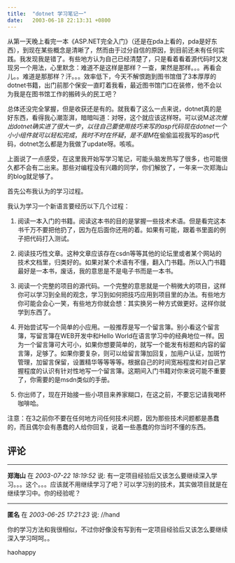 ```yaml
---
title:  "dotnet 学习笔记一"
date:   2003-06-18 22:13:31 +0800
---
```


从第一天晚上看完一本《ASP.NET完全入门》（还是在pda上看的，pda是好东西），到现在某些概念是清晰了，然而由于过分自信的原因，到目前还未有任何实践。我发现我是错了。有些地方认为自己已经清楚了，只是看着看着源代码时又发现另一个用法，心里默念：难道不是这样是那样？一查，果然是那样。。。再看会儿。。难道是那那样？汗。。。效率低下，今天不解恨跑到图书馆借了3本厚厚的dotnet书籍，出门前那个保安一直盯着我看，最近图书馆门口在装修，他不会以为我是在图书馆工作的搬砖头的民工吧？  

总体还没完全掌握，但是收获还是有的。就我看了这么一点来说，dotnet真的是好东西，看得我心潮澎湃，暗暗叫道：对呀，这个就应该这样呀。可以说M$这次推出dotnet确实进了很大一步，以往自己要使用技巧来写的asp代码现在dotnet一个小小组件就可以轻松完成，我时不时在怀疑，是不是M$在偷偷监视我写的asp代码，dotnet怎么都是为我做了update呀。咳咳。  

上面说了一点感受，在这里我开始写学习笔记，可能头脑发热写了很多，也可能很久都不会有二出来。那些对编程没有兴趣的同学，你们解放了，一年来一次郑海山的blog就足够了。  

首先公布我认为的学习过程。  

我认为学习一个新语言要经历以下几个过程：

  1. 阅读一本入门的书籍。阅读这本书的目的是掌握一些技术术语。但是看完这本书千万不要把他扔了，因为在后面你还用的着。如果有可能，跟着书里面的例子把代码打入测试。

  2. 阅读技巧性文章。这种文章应该存在csdn等等其他的论坛里或者某个网站的技术文档里，归类好的。如果对某个术语有不懂，翻入门书籍。所以入门书籍最好是一本书，废话，我的意思是不是电子书而是一本书。

  3. 阅读一个完整的项目的源代码。一个完整的意思就是一个稍微大的项目，这样你可以学习到全局的观念，学习到如何把技巧应用到项目里的办法。有些地方你可能会会心一笑，有些地方你就会想：其实换另一种方式做更好。这样你就学到东西了。

  4. 开始尝试写一个简单的小应用。一般推荐是写一个留言簿。别小看这个留言簿，写留言簿在WEB开发中和Hello World在语言学习中的经典地位一样。因为一个留言簿可大可小，如果你想要简单的，就写一个能发有标题和内容的留言簿，足够了。如果你要复杂，则可以给留言簿加回复，加用户认证，加斑竹管理，加留言保留，设置精华等等等等。根据自己的时间宽裕程度和对自己掌握程度的认识有针对性地写一个留言簿。这期间入门书籍对你来说可能不重要了，你需要的是msdn类似的手册。

  5. 你出师了，现在开始接一些小项目来养家糊口，在这之前，不要忘记请我喝杯咖啡哈。

注意：在3之前你不要在任何地方问任何技术问题，因为那些技术问题都是愚蠢的，而且偶尔会有愚蠢的人给你回复，说着一些愚蠢的你当时不懂的东西。  


## 评论

*****
**郑海山** 在 *2003-07-22 18:19:52* 说: 有一定项目经验后又该怎么要继续深入学习。。。这个。。。应该就不用继续学习了吧？可以学习别的技术，其实做项目就是在继续学习中。你的经验呢？

*****
**匿名** 在 *2003-06-25 17:21:23* 说: //hand

你的学习方法和我很相似，不过你好像没有写到有一定项目经验后又该怎么要继续深入学习呵呵。。

haohappy

